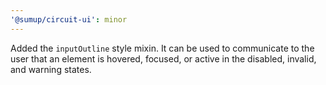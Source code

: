```yaml
---
'@sumup/circuit-ui': minor
---
```


Added the `inputOutline` style mixin. It can be used to communicate to the user that an element is hovered, focused, or active in the disabled, invalid, and warning states.
